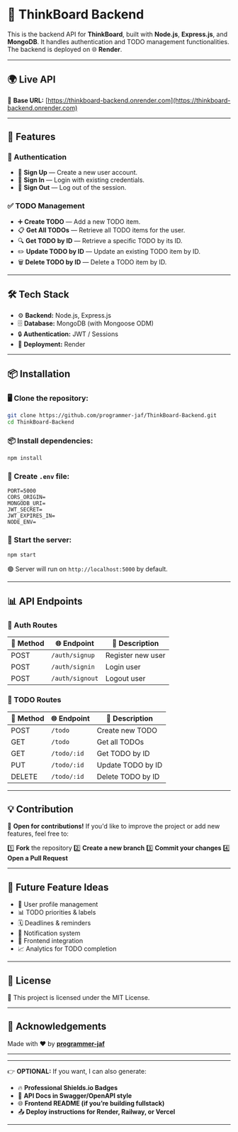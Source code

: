 

# 🧠 ThinkBoard Backend

This is the backend API for **ThinkBoard**, built with **Node.js**, **Express.js**, and **MongoDB**. It handles authentication and TODO management functionalities. The backend is deployed on 🌐 **Render**.

---

## 🌍 Live API

🔗 **Base URL:** [https://thinkboard-backend.onrender.com](https://thinkboard-backend.onrender.com)

---

## 🚀 Features

### 🔐 Authentication

* 📝 **Sign Up** — Create a new user account.
* 🔑 **Sign In** — Login with existing credentials.
* 🚪 **Sign Out** — Log out of the session.

### ✅ TODO Management

* ➕ **Create TODO** — Add a new TODO item.
* 📋 **Get All TODOs** — Retrieve all TODO items for the user.
* 🔍 **Get TODO by ID** — Retrieve a specific TODO by its ID.
* ✏️ **Update TODO by ID** — Update an existing TODO item by ID.
* 🗑️ **Delete TODO by ID** — Delete a TODO item by ID.

---

## 🛠 Tech Stack

* ⚙️ **Backend:** Node.js, Express.js
* 🗄️ **Database:** MongoDB (with Mongoose ODM)
* 🔒 **Authentication:** JWT / Sessions
* 🚀 **Deployment:** Render

---

## 📦 Installation

### 🖥️ Clone the repository:

```bash
git clone https://github.com/programmer-jaf/ThinkBoard-Backend.git
cd ThinkBoard-Backend
```

### 📦 Install dependencies:

```bash
npm install
```

### 📝 Create `.env` file:

```env
PORT=5000
CORS_ORIGIN=
MONGODB_URI=
JWT_SECRET=
JWT_EXPIRES_IN=
NODE_ENV=
```

### 🚀 Start the server:

```bash
npm start
```

🟢 Server will run on `http://localhost:5000` by default.

---

## 📊 API Endpoints

### 🔐 Auth Routes

| 🔧 Method | 🌐 Endpoint     | 📄 Description    |
| --------- | --------------- | ----------------- |
| POST      | `/auth/signup`  | Register new user |
| POST      | `/auth/signin`  | Login user        |
| POST      | `/auth/signout` | Logout user       |

### 📝 TODO Routes

| 🔧 Method | 🌐 Endpoint | 📄 Description    |
| --------- | ----------- | ----------------- |
| POST      | `/todo`     | Create new TODO   |
| GET       | `/todo`     | Get all TODOs     |
| GET       | `/todo/:id` | Get TODO by ID    |
| PUT       | `/todo/:id` | Update TODO by ID |
| DELETE    | `/todo/:id` | Delete TODO by ID |

---

## 💡 Contribution

🚀 **Open for contributions!** If you'd like to improve the project or add new features, feel free to:

1️⃣ **Fork** the repository
2️⃣ **Create a new branch**
3️⃣ **Commit your changes**
4️⃣ **Open a Pull Request**

---

## 🎯 Future Feature Ideas

* 🌈 User profile management
* 📊 TODO priorities & labels
* 🗓️ Deadlines & reminders
* 🔔 Notification system
* 📱 Frontend integration
* 📈 Analytics for TODO completion

---

## 📄 License

📜 This project is licensed under the MIT License.

---

## 🙌 Acknowledgements

Made with ❤️ by [**programmer-jaf**](https://github.com/programmer-jaf)

---

---

👉 **OPTIONAL:**
If you want, I can also generate:

* 🔥 **Professional Shields.io Badges**
* 📑 **API Docs in Swagger/OpenAPI style**
* 🌐 **Frontend README (if you’re building fullstack)**
* 📤 **Deploy instructions for Render, Railway, or Vercel**

---

